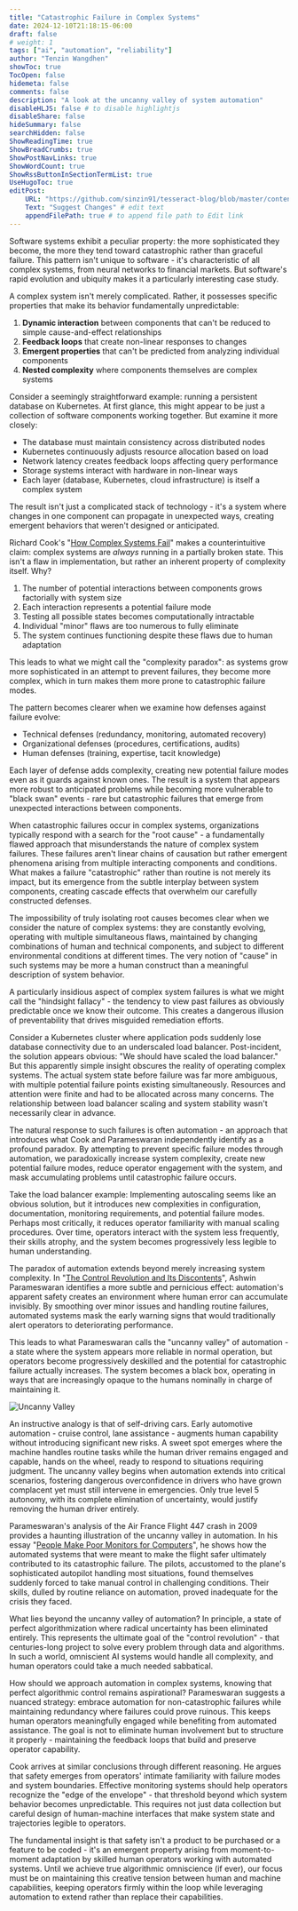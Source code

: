 ```yaml
---
title: "Catastrophic Failure in Complex Systems"
date: 2024-12-10T21:18:15-06:00
draft: false
# weight: 1
tags: ["ai", "automation", "reliability"]
author: "Tenzin Wangdhen"
showToc: true
TocOpen: false
hidemeta: false
comments: false
description: "A look at the uncanny valley of system automation"
disableHLJS: false # to disable highlightjs
disableShare: false
hideSummary: false
searchHidden: false
ShowReadingTime: true
ShowBreadCrumbs: true
ShowPostNavLinks: true
ShowWordCount: true
ShowRssButtonInSectionTermList: true
UseHugoToc: true
editPost:
    URL: "https://github.com/sinzin91/tesseract-blog/blob/master/content"
    Text: "Suggest Changes" # edit text
    appendFilePath: true # to append file path to Edit link
---
```


Software systems exhibit a peculiar property: the more sophisticated they become, the more they tend toward catastrophic rather than graceful failure. This pattern isn't unique to software - it's characteristic of all complex systems, from neural networks to financial markets. But software's rapid evolution and ubiquity makes it a particularly interesting case study.

A complex system isn't merely complicated. Rather, it possesses specific properties that make its behavior fundamentally unpredictable:

1. **Dynamic interaction** between components that can't be reduced to simple cause-and-effect relationships
2. **Feedback loops** that create non-linear responses to changes
3. **Emergent properties** that can't be predicted from analyzing individual components
4. **Nested complexity** where components themselves are complex systems

Consider a seemingly straightforward example: running a persistent database on Kubernetes. At first glance, this might appear to be just a collection of software components working together. But examine it more closely:

- The database must maintain consistency across distributed nodes
- Kubernetes continuously adjusts resource allocation based on load
- Network latency creates feedback loops affecting query performance
- Storage systems interact with hardware in non-linear ways
- Each layer (database, Kubernetes, cloud infrastructure) is itself a complex system

The result isn't just a complicated stack of technology - it's a system where changes in one component can propagate in unexpected ways, creating emergent behaviors that weren't designed or anticipated.

Richard Cook's "[How Complex Systems Fail](https://how.complexsystems.fail)" makes a counterintuitive claim: complex systems are *always* running in a partially broken state. This isn't a flaw in implementation, but rather an inherent property of complexity itself. Why?

1. The number of potential interactions between components grows factorially with system size
2. Each interaction represents a potential failure mode
3. Testing all possible states becomes computationally intractable
4. Individual "minor" flaws are too numerous to fully eliminate
5. The system continues functioning despite these flaws due to human adaptation

This leads to what we might call the "complexity paradox": as systems grow more sophisticated in an attempt to prevent failures, they become more complex, which in turn makes them more prone to catastrophic failure modes.

The pattern becomes clearer when we examine how defenses against failure evolve:

* Technical defenses (redundancy, monitoring, automated recovery)
* Organizational defenses (procedures, certifications, audits)
* Human defenses (training, expertise, tacit knowledge)

Each layer of defense adds complexity, creating new potential failure modes even as it guards against known ones. The result is a system that appears more robust to anticipated problems while becoming more vulnerable to "black swan" events - rare but catastrophic failures that emerge from unexpected interactions between components.

When catastrophic failures occur in complex systems, organizations typically respond with a search for the "root cause" - a fundamentally flawed approach that misunderstands the nature of complex system failures. These failures aren't linear chains of causation but rather emergent phenomena arising from multiple interacting components and conditions. What makes a failure "catastrophic" rather than routine is not merely its impact, but its emergence from the subtle interplay between system components, creating cascade effects that overwhelm our carefully constructed defenses.

The impossibility of truly isolating root causes becomes clear when we consider the nature of complex systems: they are constantly evolving, operating with multiple simultaneous flaws, maintained by changing combinations of human and technical components, and subject to different environmental conditions at different times. The very notion of "cause" in such systems may be more a human construct than a meaningful description of system behavior.

A particularly insidious aspect of complex system failures is what we might call the "hindsight fallacy" - the tendency to view past failures as obviously predictable once we know their outcome. This creates a dangerous illusion of preventability that drives misguided remediation efforts.

Consider a Kubernetes cluster where application pods suddenly lose database connectivity due to an underscaled load balancer. Post-incident, the solution appears obvious: "We should have scaled the load balancer." But this apparently simple insight obscures the reality of operating complex systems. The actual system state before failure was far more ambiguous, with multiple potential failure points existing simultaneously. Resources and attention were finite and had to be allocated across many concerns. The relationship between load balancer scaling and system stability wasn't necessarily clear in advance.

The natural response to such failures is often automation - an approach that introduces what Cook and Parameswaran independently identify as a profound paradox. By attempting to prevent specific failure modes through automation, we paradoxically increase system complexity, create new potential failure modes, reduce operator engagement with the system, and mask accumulating problems until catastrophic failure occurs.

Take the load balancer example: Implementing autoscaling seems like an obvious solution, but it introduces new complexities in configuration, documentation, monitoring requirements, and potential failure modes. Perhaps most critically, it reduces operator familiarity with manual scaling procedures. Over time, operators interact with the system less frequently, their skills atrophy, and the system becomes progressively less legible to human understanding.

The paradox of automation extends beyond merely increasing system complexity. In "[The Control Revolution and Its Discontents](https://macroresilience.com/2012/02/21/the-control-revolution-and-its-discontents-the-uncanny-valley/)", Ashwin Parameswaran identifies a more subtle and pernicious effect: automation's apparent safety creates an environment where human error can accumulate invisibly. By smoothing over minor issues and handling routine failures, automated systems mask the early warning signs that would traditionally alert operators to deteriorating performance.

This leads to what Parameswaran calls the "uncanny valley" of automation - a state where the system appears more reliable in normal operation, but operators become progressively deskilled and the potential for catastrophic failure actually increases. The system becomes a black box, operating in ways that are increasingly opaque to the humans nominally in charge of maintaining it.


![Uncanny Valley](/images/uncanny-valley.png)

An instructive analogy is that of self-driving cars. Early automotive automation - cruise control, lane assistance - augments human capability without introducing significant new risks. A sweet spot emerges where the machine handles routine tasks while the human driver remains engaged and capable, hands on the wheel, ready to respond to situations requiring judgment. The uncanny valley begins when automation extends into critical scenarios, fostering dangerous overconfidence in drivers who have grown complacent yet must still intervene in emergencies. Only true level 5 autonomy, with its complete elimination of uncertainty, would justify removing the human driver entirely. 

Parameswaran's analysis of the Air France Flight 447 crash in 2009 provides a haunting illustration of the uncanny valley in automation. In his essay "[People Make Poor Monitors for Computers](https://macroresilience.com/2011/12/29/people-make-poor-monitors-for-computers/)", he shows how the automated systems that were meant to make the flight safer ultimately contributed to its catastrophic failure. The pilots, accustomed to the plane's sophisticated autopilot handling most situations, found themselves suddenly forced to take manual control in challenging conditions. Their skills, dulled by routine reliance on automation, proved inadequate for the crisis they faced.

What lies beyond the uncanny valley of automation? In principle, a state of perfect algorithmization where radical uncertainty has been eliminated entirely. This represents the ultimate goal of the "control revolution" - that centuries-long project to solve every problem through data and algorithms. In such a world, omniscient AI systems would handle all complexity, and human operators could take a much needed sabbatical.

How should we approach automation in complex systems, knowing that perfect algorithmic control remains aspirational? Parameswaran suggests a nuanced strategy: embrace automation for non-catastrophic failures while maintaining redundancy where failures could prove ruinous. This keeps human operators meaningfully engaged while benefiting from automated assistance. The goal is not to eliminate human involvement but to structure it properly - maintaining the feedback loops that build and preserve operator capability.

Cook arrives at similar conclusions through different reasoning. He argues that safety emerges from operators' intimate familiarity with failure modes and system boundaries. Effective monitoring systems should help operators recognize the "edge of the envelope" - that threshold beyond which system behavior becomes unpredictable. This requires not just data collection but careful design of human-machine interfaces that make system state and trajectories legible to operators.

The fundamental insight is that safety isn't a product to be purchased or a feature to be coded - it's an emergent property arising from moment-to-moment adaptation by skilled human operators working with automated systems. Until we achieve true algorithmic omniscience (if ever), our focus must be on maintaining this creative tension between human and machine capabilities, keeping operators firmly within the loop while leveraging automation to extend rather than replace their capabilities.